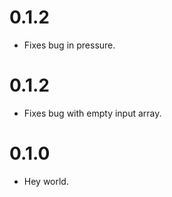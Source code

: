 # 0.1.2

- Fixes bug in pressure.

# 0.1.2

- Fixes bug with empty input array.

# 0.1.0

- Hey world.
